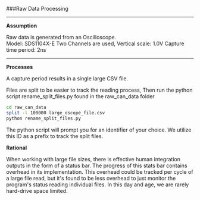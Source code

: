###Raw Data Processing
***
**Assumption**

Raw data is generated from an Oscilloscope.  
Model: SDS1104X-E
Two Channels are used, 
Vertical scale:  1.0V
Capture time period: 2ns 
***
**Processes**

A capture period results in a single large CSV file. 

Files are split to be easier to track the reading process, 
Then run the python script rename_split_files.py found in the raw_can_data folder

```Bash
cd raw_can_data
split -l 100000 large_oscope_file.csv
python rename_split_files.py
```

The python script will prompt you for an identifier of your choice. 
We utilize this ID as a prefix to track the split files. 

**Rational**

When working with large file sizes, there is effective human integration outputs
in the form of a status bar. The progress of this stats bar contains overhead in
its implementation. This overhead could be tracked per cycle of a large file read,
but it's found to be less overhead to just monitor the program's status reading 
individual files. In this day and age, we are rarely hard-drive space limited.




